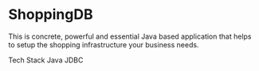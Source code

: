 # ShoppingDB

This is concrete, powerful and essential Java based application that helps to setup the shopping infrastructure your business needs.

Tech Stack
Java
JDBC
